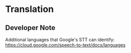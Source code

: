 # Translation

## Developer Note

Additional languages that Google's STT can identify: https://cloud.google.com/speech-to-text/docs/languages

